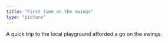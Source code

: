 ```yaml
---
title: "First time on the swings"
type: "picture"
---
```


A quick trip to the local playground afforded a go on the swings.